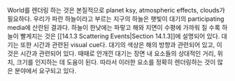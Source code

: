 World를 렌더링 하는 것은 본질적으로 planet ksy, atmospheric effects, clouds가 필요하다. 우리가 파란 하늘이라고 부르는 지구의 하늘은 햇빛이 대기의 participating media에 산란된 결과다. 하늘이 한낮에는 파랗고 해와 지면이 수평에 가까워 질 수록 하늘이 빨게지는 것은 [[14.1.3 Scattering Events|Section 14.1.3]]에 설명되어 있다. 대기는 또한 시간과 관련된 visual cue다. 대기의 색상은 해의 방향과 관련되어 있고, 이 것은 시간과 관련되어 있다. 때때로 안개낀 대기는 장면 내 요소들의 상대적인 거리, 위치, 크기를 인지하는 데 도움이 된다. 따라서 이러한 요소를 정확히 렌더링하는 것이 많은 분야에서 요구되고 있다.